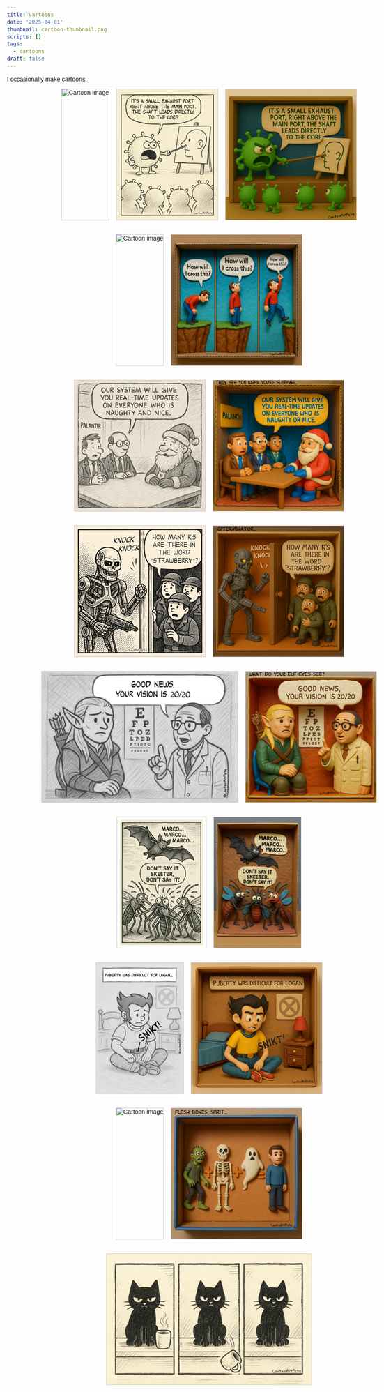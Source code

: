 ```yaml
---
title: Cartoons
date: '2025-04-01'
thumbnail: cartoon-thumbnail.png
scripts: []
tags:
  - cartoons
draft: false
---
```


I occasionally make cartoons.

<!--more-->

<style>
    body {
      font-family: sans-serif;
      padding: 1rem;
      max-width: 1000px;
      margin: auto;
    }
    .row {
      display: flex;
      gap: 1rem;
      margin-bottom: 2rem;
      justify-content: center;
      flex-wrap: wrap;
    }
    .row img {
      max-width: 100%;
      height: auto;
      max-height: 300px;
      border: 1px solid #ccc;
    }
</style>

  <div class="row">
    <img src="cartoons/germs-handdrawn.png" alt="Cartoon image">
    <img src="cartoons/germs.png" alt="Cartoon image">
    <img src="cartoons/germs-clay.png" alt="Cartoon image">
  </div>

  <div class="row">
    <img src="cartoons/bubble.png" alt="Cartoon image">
    <img src="cartoons/bubble-clay.png" alt="Cartoon image">
  </div>
  
  <div class="row">
    <img src="cartoons/santa.png" alt="Cartoon image">
    <img src="cartoons/santa-clay.png" alt="Cartoon image">
  </div>

  <div class="row">
    <img src="cartoons/gpterminator.png" alt="Cartoon image">
    <img src="cartoons/gpterminator-clay.png" alt="Cartoon image">
  </div>

  <div class="row">
    <img src="cartoons/legolas.png" alt="Cartoon image">
    <img src="cartoons/legolas-clay.png" alt="Cartoon image">
  </div>

  <div class="row">
    <img src="cartoons/skeeter.png" alt="Cartoon image">
    <img src="cartoons/skeeter-clay.png" alt="Cartoon image">
  </div>

  <div class="row">
    <img src="cartoons/snikt.png" alt="Cartoon image">
    <img src="cartoons/snikt-clay.png" alt="Cartoon image">
  </div>

  <div class="row">
    <img src="cartoons/flesh bone spirit.png" alt="Cartoon image">
    <img src="cartoons/flesh bone spirit-clay.png" alt="Cartoon image">
  </div>

  <div class="row">
    <img src="cartoons/cats.png" alt="Cartoon image">
  </div>


</body>
</html>

